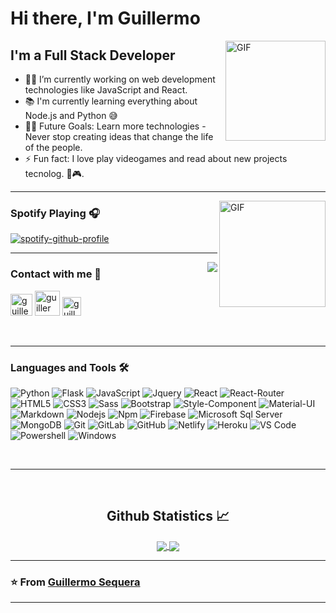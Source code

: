 

# Hi there, I'm Guillermo <img width="5px" src="https://media.tenor.com/images/3b388fe03da271d2674faf85eb7c3fcd/tenor.gif" />

<img align="right" alt="GIF" height="160px" margin-top="50px" src="https://media.giphy.com/media/du3J3cXyzhj75IOgvA/giphy.gif" />

## I'm a Full Stack Developer

- 👨‍💻 I’m currently working on web development technologies like JavaScript and React.
- 📚 I'm currently learning everything about Node.js and Python 😅
- 💪🏼 Future Goals:  Learn more technologies - Never stop creating ideas that change the life of the people. 
- ⚡ Fun fact: I love play videogames and read about new projects tecnolog. 🧑🎮.

---

<img align="right" alt="GIF" height="170px" src="https://media.giphy.com/media/J5B1Y8QZnzXXbLQIBu/giphy.gif" />

### Spotify Playing 🎧

[![spotify-github-profile](https://spotify-github-profile.vercel.app/api/view?uid=lw7db7d0rtbufoc6j8ywjtkdj&cover_image=true&theme=novatorem)](https://spotify-github-profile.vercel.app/api/view?uid=lw7db7d0rtbufoc6j8ywjtkdj&redirect=true)

---

<img align="right" src="http://estruyf-github.azurewebsites.net/api/VisitorHit?user=guillermosequera&repo=guillermosequera&countColorcountColor&countColor=%237B1E7B"/>

### Contact with me 📝


<!--[<img align="left" alt="bilgehangecici.site" width="40px" src="https://i.pinimg.com/originals/1d/46/dd/1d46dda5b99cf1a91a1e2377fb948b36.gif" />][website]-->
[<img  alt="guillermosequera | LinkedIn" width="35px" src="https://i.pinimg.com/originals/de/b4/6f/deb46f02a59e3b3a2aa58fac16290d63.gif" />][linkedin]
[<img  alt="guillermosequera | Instagram" width="40px" src="https://thumbs.gfycat.com/OrnateOrneryFoal-max-1mb.gif" />][instagram]
[<img  alt="guillermosequera | Twitter" width="30px" src="https://user-images.githubusercontent.com/61479456/120167816-3022ac80-c1cc-11eb-9df3-1ef019b6cfab.gif" />][twitter]

<br />

---

### Languages and Tools 🛠 


![Python](http://img.shields.io/badge/-Python-3776AB?style=flat-square&logo=python&logoColor=ffffff)
![Flask](https://img.shields.io/badge/Flask-000000?style=for-the-badge&logo=flask&logoColor=white)
![JavaScript](https://img.shields.io/badge/-JavaScript-%23F7DF1C?style=flat-square&logo=javascript&logoColor=000000&labelColor=%23F7DF1C&color=%23FFCE5A)
![Jquery](https://img.shields.io/badge/jQuery-0769AD?style=for-the-badge&logo=jquery&logoColor=white)
![React](https://img.shields.io/badge/-React-61DAFB?style=flat-square&logo=react&logoColor=ffffff)
![React-Router](https://img.shields.io/badge/React_Router-CA4245?style=for-the-badge&logo=react-router&logoColor=white)
![HTML5](https://img.shields.io/badge/-HTML5-%23E44D27?style=flat-square&logo=html5&logoColor=ffffff)
![CSS3](https://img.shields.io/badge/-CSS3-%231572B6?style=flat-square&logo=css3)
![Sass](https://img.shields.io/badge/-Sass-%23CC6699?style=flat-square&logo=sass&logoColor=ffffff)
![Bootstrap](https://img.shields.io/badge/-Bootstrap-563D7C?style=flat-square&logo=Bootstrap)
![Style-Component](https://img.shields.io/badge/styled--components-DB7093?style=for-the-badge&logo=styled-components&logoColor=white)
![Material-UI](https://img.shields.io/badge/Material--UI-0081CB?style=for-the-badge&logo=material-ui&logoColor=white)
![Markdown](https://img.shields.io/badge/-Markdown-000000?style=flat-square&logo=markdown)
![Nodejs](https://img.shields.io/badge/-Nodejs-339933?style=flat-square&logo=Node.js&logoColor=ffffff)
![Npm](https://img.shields.io/badge/-npm-CB3837?style=flat-square&logo=npm)
![Firebase](https://img.shields.io/badge/-Firebase-FFCA28?style=flat-square&logo=firebase&logoColor=ffffff)
![Microsoft Sql Server](https://img.shields.io/badge/-Sql%20Server-CC2927?style=flat-square&logo=microsoft-sql-server&logoColor=ffffff)
![MongoDB](https://img.shields.io/badge/MongoDB-4EA94B?style=for-the-badge&logo=mongodb&logoColor=white)
![Git](https://img.shields.io/badge/-Git-%23F05032?style=flat-square&logo=git&logoColor=%23ffffff)
![GitLab](https://img.shields.io/badge/-GitLab-FCA121?style=flat-square&logo=gitlab)
![GitHub](https://img.shields.io/badge/-GitHub-181717?style=flat-square&logo=github)
![Netlify](https://img.shields.io/badge/Netlify-00C7B7?style=for-the-badge&logo=netlify&logoColor=white)
![Heroku](https://img.shields.io/badge/Heroku-430098?style=for-the-badge&logo=heroku&logoColor=white)
![VS Code](http://img.shields.io/badge/-VS%20Code-007ACC?style=flat-square&logo=visual-studio-code&logoColor=ffffff)
![Powershell](http://img.shields.io/badge/-Powershell-5391FE?style=flat-square&logo=powershell&logoColor=ffffff)
![Windows](http://img.shields.io/badge/-Windows-0078D6?style=flat-square&logo=windows&logoColor=ffffff)

<br/>

---

<br/>

  <h2 align="center"> Github Statistics 📈 </h2>
  
  <div align="center"> 
     <a href="">
      <img align="center" src="https://github-readme-stats-sigma-five.vercel.app/api?username=guillermosequera&show_icons=true&include_all_commits=true&count_private=true&theme=react&line_height=40" />
    </a>
    <a href="">
      <img align="center" src="https://github-readme-stats.vercel.app/api/top-langs/?username=guillermosequera&theme=react&line_height=40&hide=css"/>
    </a>
</div
  
<br/>

---

 ### ⭐️ From [Guillermo Sequera](https://github.com/guillermosequera) ### 
 
---


<!--[website]: http://bilgehangecici.site/-->
[instagram]: https://www.instagram.com/memosequera/
[linkedin]: https://www.linkedin.com/in/guillermo-sequera/
[twitter]: https://twitter.com/GmSc0

<!--
**guillermosequera/guillermosequera** is a ✨ _special_ ✨ repository because its `README.md` (this file) appears on your GitHub profile.

Here are some ideas to get you started:

- 🔭 I’m currently working on ...
- 🌱 I’m currently learning ...
- 👯 I’m looking to collaborate on ...
- 🤔 I’m looking for help with ...
- 💬 Ask me about ...
- 📫 How to reach me: ...
- 😄 Pronouns: ...
- ⚡ Fun fact: ...
-->

